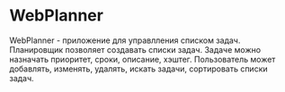 # WebPlanner

WebPlanner - приложение для управлления списком задач. Планировщик позволяет создавать списки задач. Задаче можно назначать приоритет, сроки, описание, хэштег. Пользователь может добавлять, изменять, удалять, искать задачи, сортировать списки задач.
